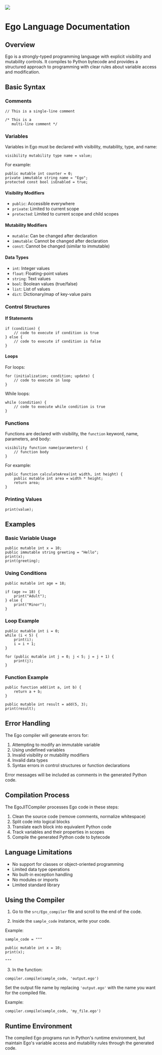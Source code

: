 ![](https://raw.githubusercontent.com/speedrunblaze/EgoLang/refs/heads/main/1742139452315.png)

# Ego Language Documentation

## Overview

Ego is a strongly-typed programming language with explicit visibility and mutability controls. It compiles to Python bytecode and provides a structured approach to programming with clear rules about variable access and modification.

## Basic Syntax

### Comments

```
// This is a single-line comment

/* This is a
   multi-line comment */
```

### Variables

Variables in Ego must be declared with visibility, mutability, type, and name:

```
visibility mutability type name = value;
```

For example:
```
public mutable int counter = 0;
private immutable string name = "Ego";
protected const bool isEnabled = true;
```

#### Visibility Modifiers
- `public`: Accessible everywhere
- `private`: Limited to current scope
- `protected`: Limited to current scope and child scopes

#### Mutability Modifiers
- `mutable`: Can be changed after declaration
- `immutable`: Cannot be changed after declaration
- `const`: Cannot be changed (similar to immutable)

#### Data Types
- `int`: Integer values
- `float`: Floating-point values
- `string`: Text values
- `bool`: Boolean values (true/false)
- `list`: List of values
- `dict`: Dictionary/map of key-value pairs

### Control Structures

#### If Statements

```
if (condition) {
    // code to execute if condition is true
} else {
    // code to execute if condition is false
}
```

#### Loops

For loops:
```
for (initialization; condition; update) {
    // code to execute in loop
}
```

While loops:
```
while (condition) {
    // code to execute while condition is true
}
```

### Functions

Functions are declared with visibility, the `function` keyword, name, parameters, and body:

```
visibility function name(parameters) {
    // function body
}
```

For example:
```
public function calculateArea(int width, int height) {
    public mutable int area = width * height;
    return area;
}
```

### Printing Values

```
print(value);
```

## Examples

### Basic Variable Usage

```
public mutable int x = 10;
public immutable string greeting = "Hello";
print(x);
print(greeting);
```

### Using Conditions

```
public mutable int age = 18;

if (age >= 18) {
    print("Adult");
} else {
    print("Minor");
}
```

### Loop Example

```
public mutable int i = 0;
while (i < 5) {
    print(i);
    i = i + 1;
}
```

```
for (public mutable int j = 0; j < 5; j = j + 1) {
    print(j);
}
```

### Function Example

```
public function add(int a, int b) {
    return a + b;
}

public mutable int result = add(5, 3);
print(result);
```

## Error Handling

The Ego compiler will generate errors for:

1. Attempting to modify an immutable variable
2. Using undefined variables
3. Invalid visibility or mutability modifiers
4. Invalid data types
5. Syntax errors in control structures or function declarations

Error messages will be included as comments in the generated Python code.

## Compilation Process

The EgoJITCompiler processes Ego code in these steps:

1. Clean the source code (remove comments, normalize whitespace)
2. Split code into logical blocks
3. Translate each block into equivalent Python code
4. Track variables and their properties in scopes
5. Compile the generated Python code to bytecode

## Language Limitations

- No support for classes or object-oriented programming
- Limited data type operations
- No built-in exception handling
- No modules or imports
- Limited standard library

## Using the Compiler

1. Go to the `src/Ego_compiler` file and scroll to the end of the code.


2. Inside the ``sample_code`` instance, write your code.

Example:
```
sample_code = """

public mutable int x = 10;
print(x);

"""
```

3. In the function:

```compiler.compile(sample_code, 'output.ego')```

Set the output file name by replacing ``'output.ego'`` with the name you want for the compiled file.

Example:
```
compiler.compile(sample_code, 'my_file.ego')
```

## Runtime Environment

The compiled Ego programs run in Python's runtime environment, but maintain Ego's variable access and mutability rules through the generated code.
